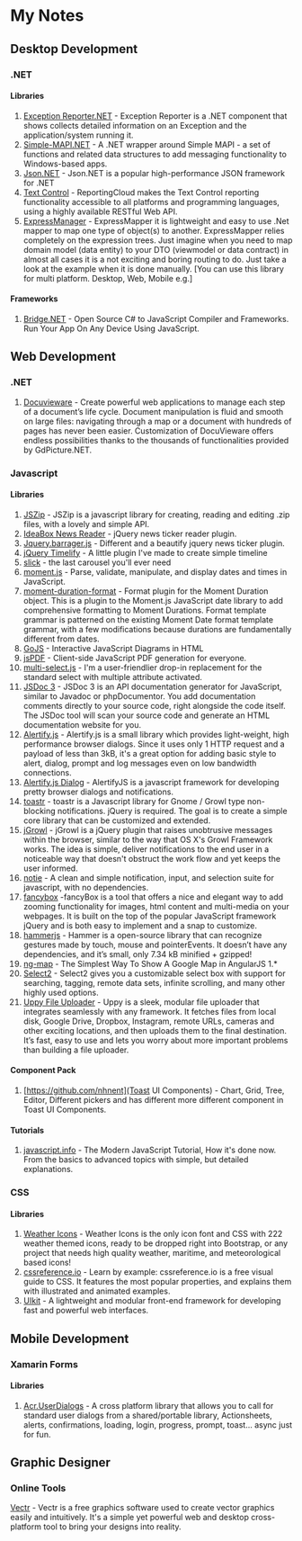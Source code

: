 # My Notes
## Desktop Development
### .NET
#### Libraries
1. [Exception Reporter.NET](https://github.com/PandaWood/ExceptionReporter.NET) - Exception Reporter is a .NET component that shows collects detailed information on an Exception and the application/system running it.
2. [Simple-MAPI.NET](https://github.com/PandaWood/Simple-MAPI.NET) - A .NET wrapper around Simple MAPI - a set of functions and related data structures to add messaging functionality to Windows-based apps.
3. [Json.NET](https://www.newtonsoft.com) - Json.NET is a popular high-performance JSON framework for .NET
4. [Text Control](https://www.textcontrol.com/) - ReportingCloud makes the Text Control reporting functionality accessible to all platforms and programming languages, using a highly available RESTful Web API.
5. [ExpressManager](http://www.expressmapper.org/) - ExpressMapper it is lightweight and easy to use .Net mapper to map one type of object(s) to another. ExpressMapper relies completely on the expression trees. Just imagine when you need to map domain model (data entity) to your DTO (viewmodel or data contract) in almost all cases it is a not exciting and boring routing to do. Just take a look at the example when it is done manually. [You can use this library for multi platform. Desktop, Web, Mobile e.g.]
#### Frameworks
1. [Bridge.NET](http://bridge.net/) - Open Source C# to JavaScript Compiler and Frameworks. Run Your App On Any Device Using JavaScript.

## Web Development
### .NET
1. [Docuvieware](http://www.docuvieware.com/) - Create powerful web applications to manage each step of a document’s life cycle. Document manipulation is fluid and smooth on large files: navigating through a map or a document with hundreds of pages has never been easier. Customization of DocuVieware offers endless possibilities thanks to the thousands of functionalities provided by GdPicture.NET.
### Javascript
#### Libraries
1. [JSZip](https://stuk.github.io/jszip/) - JSZip is a javascript library for creating, reading and editing .zip files, with a lovely and simple API.
2. [IdeaBox News Reader](http://tevratgundogdu.com/works/newsticker/index.html) - jQuery news ticker reader plugin.
3. [Jquery.barrager.js](http://yaseng.org/jquery.barrager.js/) - Different and a beautify jquery news ticker plugin.
4. [jQuery Timelify](https://github.com/Liinkiing/jquery-timelify) - A little plugin I've made to create simple timeline
5. [slick](http://kenwheeler.github.io/slick/) - the last carousel you'll ever need
6. [moment.js](https://momentjs.com/) - Parse, validate, manipulate, and display dates and times in JavaScript.
7. [moment-duration-format](https://github.com/jsmreese/moment-duration-format) - Format plugin for the Moment Duration object. This is a plugin to the Moment.js JavaScript date library to add comprehensive formatting to Moment Durations. Format template grammar is patterned on the existing Moment Date format template grammar, with a few modifications because durations are fundamentally different from dates.
8. [GoJS](https://gojs.net/) - Interactive JavaScript Diagrams in HTML
9. [jsPDF](https://github.com/MrRio/jsPDF) - Client-side JavaScript PDF generation for everyone.
10. [multi-select.js](https://github.com/lou/multi-select/) - I'm a user-friendlier drop-in replacement for the standard select with multiple attribute activated.
11. [JSDoc 3](http://usejsdoc.org) - JSDoc 3 is an API documentation generator for JavaScript, similar to Javadoc or phpDocumentor. You add documentation comments directly to your source code, right alongside the code itself. The JSDoc tool will scan your source code and generate an HTML documentation website for you.
12. [Alertify.js](https://alertifyjs.org) - Alertify.js is a small library which provides light-weight, high performance browser dialogs. Since it uses only 1 HTTP request and a payload of less than 3kB, it's a great option for adding basic style to alert, dialog, prompt and log messages even on low bandwidth connections.
13. [Alertify.js Dialog](http://alertifyjs.com/) - AlertifyJS is a javascript framework for developing pretty browser dialogs and notifications.
14. [toastr](https://github.com/CodeSeven/toastr) - toastr is a Javascript library for Gnome / Growl type non-blocking notifications. jQuery is required. The goal is to create a simple core library that can be customized and extended.
15. [jGrowl](https://github.com/stanlemon/jGrowl) - jGrowl is a jQuery plugin that raises unobtrusive messages within the browser, similar to the way that OS X's Growl Framework works. The idea is simple, deliver notifications to the end user in a noticeable way that doesn't obstruct the work flow and yet keeps the user informed.
16. [notie](https://jaredreich.com/notie) - A clean and simple notification, input, and selection suite for javascript, with no dependencies.
17. [fancybox](http://fancyapps.com/fancybox/) -fancyBox is a tool that offers a nice and elegant way to add zooming functionality for images, html content and multi-media on your webpages. It is built on the top of the popular JavaScript framework jQuery and is both easy to implement and a snap to customize.
18. [hammerjs](http://hammerjs.github.io/) - Hammer is a open-source library that can recognize gestures made by touch, mouse and pointerEvents. It doesn’t have any dependencies, and it’s small, only 7.34 kB minified + gzipped!
19. [ng-map](https://ngmap.github.io/) - The Simplest Way To Show A Google Map in AngularJS 1.*
20. [Select2](https://select2.org/) - Select2 gives you a customizable select box with support for searching, tagging, remote data sets, infinite scrolling, and many other highly used options.
21. [Uppy File Uploader](https://uppy.io/) - Uppy is a sleek, modular file uploader that integrates seamlessly with any framework. It fetches files from local disk, Google Drive, Dropbox, Instagram, remote URLs, cameras and other exciting locations, and then uploads them to the final destination. It’s fast, easy to use and lets you worry about more important problems than building a file uploader.
#### Component Pack
1. [https://github.com/nhnent](Toast UI Components) - Chart, Grid, Tree, Editor, Different pickers and has different more different component in Toast UI Components.
#### Tutorials
1. [javascript.info](https://javascript.info/) - The Modern JavaScript Tutorial, How it's done now. From the basics to advanced topics with simple, but detailed explanations.
### CSS
#### Libraries
1. [Weather Icons](http://erikflowers.github.io/weather-icons/) - Weather Icons is the only icon font and CSS with 222 weather themed icons, ready to be dropped right into Bootstrap, or any project that needs high quality weather, maritime, and meteorological based icons!
2. [cssreference.io](http://cssreference.io/) - Learn by example: cssreference.io is a free visual guide to CSS. It features the most popular properties, and explains them with illustrated and animated examples.
3. [UIkit](https://getuikit.com/) - A lightweight and modular front-end framework for developing fast and powerful web interfaces.
## Mobile Development
### Xamarin Forms
#### Libraries
1. [Acr.UserDialogs](https://github.com/aritchie/userdialogs) - A cross platform library that allows you to call for standard user dialogs from a shared/portable library, Actionsheets, alerts, confirmations, loading, login, progress, prompt, toast... async just for fun.
## Graphic Designer
### Online Tools
[Vectr](https://vectr.com/) - Vectr is a free graphics software used to create vector graphics easily and intuitively. It's a simple yet powerful web and desktop cross-platform tool to bring your designs into reality.
